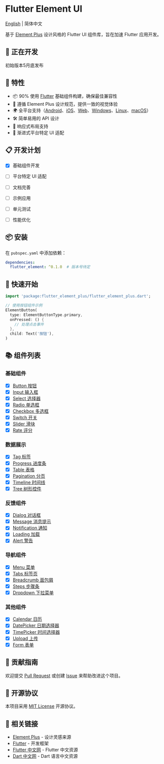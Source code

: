 # Flutter Element UI

[English](README_EN.md) | 简体中文

基于 [Element Plus](https://element-plus.org/) 设计风格的 Flutter UI 组件库，旨在加速 Flutter 应用开发。


## 🚧 正在开发
初始版本5月底发布

## 🚀 特性

- 📦 90% 使用 [Flutter](https://flutter.dev/) 基础组件构建，确保最佳兼容性
- 🎨 遵循 Element Plus 设计规范，提供一致的视觉体验
- 🌍 全平台支持（[Android](https://developer.android.com/)、[iOS](https://developer.apple.com/ios/)、[Web](https://flutter.dev/web)、[Windows](https://flutter.dev/desktop)、[Linux](https://flutter.dev/desktop)、[macOS](https://flutter.dev/desktop)）
- 🛠 简单易用的 API 设计
- 📱 响应式布局支持
- 🎯 渐进式平台特定 UI 适配

## 📋 开发计划

- [x] 基础组件开发
- [ ] 平台特定 UI 适配
- [ ] 文档完善
- [ ] 示例应用
- [ ] 单元测试
- [ ] 性能优化



## 📦 安装

在 `pubspec.yaml` 中添加依赖：

```yaml
dependencies:
  flutter_element: ^0.1.0  # 版本号待定
```

## 🎯 快速开始

```dart
import 'package:flutter_element_plus/flutter_element_plus.dart';

// 使用按钮组件示例
ElementButton(
  type: ElementButtonType.primary,
  onPressed: () {
    // 处理点击事件
  },
  child: Text('按钮'),
)
```

## 📚 组件列表

### 基础组件
- [x] [Button 按钮](example/lib/pages/button_page/index.dart)
- [x] [Input 输入框](example/lib/pages/input_page/index.dart)
- [x] [Select 选择器](example/lib/pages/select_page/index.dart)
- [x] [Radio 单选框](example/lib/pages/radio_page/index.dart)
- [x] [Checkbox 多选框](example/lib/pages/checkbox_page/index.dart)
- [x] [Switch 开关](example/lib/pages/switch_page/index.dart)
- [x] [Slider 滑块](example/lib/pages/slider_page/index.dart)
- [x] [Rate 评分](example/lib/pages/rate_page/index.dart)

### 数据展示
- [x] [Tag 标签](example/lib/pages/tag_page/index.dart)
- [x] [Progress 进度条](example/lib/pages/progress_page/index.dart)
- [x] [Table 表格](example/lib/pages/table_page/index.dart)
- [x] [Pagination 分页](example/lib/pages/pagination_page/index.dart)
- [x] [Timeline 时间线](example/lib/pages/timeline_page/index.dart)
- [x] [Tree 树形控件](example/lib/pages/tree_page/index.dart)

### 反馈组件
- [x] [Dialog 对话框](example/lib/pages/dialog_page/index.dart)
- [x] [Message 消息提示](example/lib/pages/message_page/index.dart)
- [x] [Notification 通知](example/lib/pages/notification_page/index.dart)
- [x] [Loading 加载](example/lib/pages/loading_page/index.dart)
- [x] [Alert 警告](example/lib/pages/alert_page/index.dart)

### 导航组件
- [x] [Menu 菜单](example/lib/pages/menu_page/index.dart)
- [x] [Tabs 标签页](example/lib/pages/tabs_page/index.dart)
- [x] [Breadcrumb 面包屑](example/lib/pages/breadcrumb_page/index.dart)
- [x] [Steps 步骤条](example/lib/pages/steps_page/index.dart)
- [x] [Dropdown 下拉菜单](example/lib/pages/dropdown_page/index.dart)

### 其他组件
- [x] [Calendar 日历](example/lib/pages/calendar_page/index.dart)
- [x] [DatePicker 日期选择器](example/lib/pages/date_picker_page/index.dart)
- [x] [TimePicker 时间选择器](example/lib/pages/time_picker_page/index.dart)
- [x] [Upload 上传](example/lib/pages/upload_page/index.dart)
- [x] [Form 表单](example/lib/pages/form_page/index.dart)

## 🤝 贡献指南

欢迎提交 [Pull Request](https://github.com/yourusername/flutter_element/pulls) 或创建 [Issue](https://github.com/yourusername/flutter_element/issues) 来帮助改进这个项目。

## 📄 开源协议

本项目采用 [MIT License](LICENSE) 开源协议。

## 🔗 相关链接

- [Element Plus](https://element-plus.org/) - 设计灵感来源
- [Flutter](https://flutter.dev/) - 开发框架
- [Flutter 中文网](https://flutter.cn/) - Flutter 中文资源
- [Dart 中文网](https://dart.cn/) - Dart 语言中文资源
